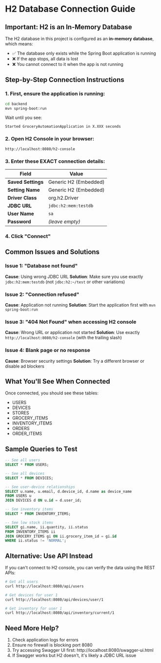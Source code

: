 # H2 Database Connection Guide

## Important: H2 is an In-Memory Database

The H2 database in this project is configured as an **in-memory database**, which means:
- ✅ The database only exists while the Spring Boot application is running
- ❌ If the app stops, all data is lost
- ❌ You cannot connect to it when the app is not running

## Step-by-Step Connection Instructions

### 1. First, ensure the application is running:
```bash
cd backend
mvn spring-boot:run
```

Wait until you see:
```
Started GroceryAutomationApplication in X.XXX seconds
```

### 2. Open H2 Console in your browser:
```
http://localhost:8080/h2-console
```

### 3. Enter these EXACT connection details:

| Field | Value |
|-------|-------|
| **Saved Settings** | Generic H2 (Embedded) |
| **Setting Name** | Generic H2 (Embedded) |
| **Driver Class** | org.h2.Driver |
| **JDBC URL** | `jdbc:h2:mem:testdb` |
| **User Name** | `sa` |
| **Password** | *(leave empty)* |

### 4. Click "Connect"

## Common Issues and Solutions

### Issue 1: "Database not found"
**Cause**: Using wrong JDBC URL
**Solution**: Make sure you use exactly `jdbc:h2:mem:testdb` (not `jdbc:h2:~/test` or other variations)

### Issue 2: "Connection refused"
**Cause**: Application not running
**Solution**: Start the application first with `mvn spring-boot:run`

### Issue 3: "404 Not Found" when accessing H2 console
**Cause**: Wrong URL or application not started
**Solution**: Use exactly `http://localhost:8080/h2-console` (with the trailing slash)

### Issue 4: Blank page or no response
**Cause**: Browser security settings
**Solution**: Try a different browser or disable ad blockers

## What You'll See When Connected

Once connected, you should see these tables:
- USERS
- DEVICES
- STORES
- GROCERY_ITEMS
- INVENTORY_ITEMS
- ORDERS
- ORDER_ITEMS

## Sample Queries to Test

```sql
-- See all users
SELECT * FROM USERS;

-- See all devices
SELECT * FROM DEVICES;

-- See user-device relationships
SELECT u.name, u.email, d.device_id, d.name as device_name 
FROM USERS u 
JOIN DEVICES d ON u.id = d.user_id;

-- See inventory items
SELECT * FROM INVENTORY_ITEMS;

-- See low stock items
SELECT gi.name, ii.quantity, ii.status 
FROM INVENTORY_ITEMS ii 
JOIN GROCERY_ITEMS gi ON ii.grocery_item_id = gi.id 
WHERE ii.status != 'NORMAL';
```

## Alternative: Use API Instead

If you can't connect to H2 console, you can verify the data using the REST APIs:

```bash
# Get all users
curl http://localhost:8080/api/users

# Get devices for user 1
curl http://localhost:8080/api/devices/user/1

# Get inventory for user 1
curl http://localhost:8080/api/inventory/current/1
```

## Need More Help?

1. Check application logs for errors
2. Ensure no firewall is blocking port 8080
3. Try accessing Swagger UI first: http://localhost:8080/swagger-ui.html
4. If Swagger works but H2 doesn't, it's likely a JDBC URL issue 